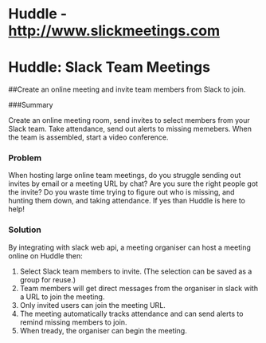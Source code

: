 # Huddle - http://www.slickmeetings.com
# Huddle: Slack Team Meetings

##Create an online meeting and invite team members from Slack to join.

###Summary

Create an online meeting room, send invites to select members from your Slack team. Take attendance, send out alerts to missing memebers. When the team is assembled, start a video conference.

### Problem

When hosting large online team meetings, do you struggle sending out invites by email or a meeting URL by chat? Are you sure the right people got the invite? Do you waste time trying to figure out who is missing, and hunting them down, and taking attendance. If yes than Huddle is here to help!

### Solution

By integrating with slack web api, a meeting organiser can host a meeting online on Huddle then:

  1. Select Slack team members to invite. (The selection can be saved as a group for reuse.)
  2. Team members will get direct messages from the organiser in slack with a URL to join the meeting.
  3. Only invited users can join the meeting URL.
  4. The meeting automatically tracks attendance and can send alerts to remind  missing members to join.
  5. When tready, the organiser can begin the meeting.
